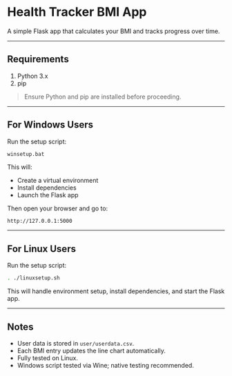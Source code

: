 # Health Tracker BMI App

A simple Flask app that calculates your BMI and tracks progress over time.

---

## Requirements

1. Python 3.x
2. pip

> Ensure Python and pip are installed before proceeding.

---

## For Windows Users

Run the setup script:

```bash
winsetup.bat
```

This will:

* Create a virtual environment
* Install dependencies
* Launch the Flask app

Then open your browser and go to:

```
http://127.0.0.1:5000
```

---

## For Linux Users

Run the setup script:

```bash
. ./linuxsetup.sh
```

This will handle environment setup, install dependencies, and start the Flask app.

---

## Notes

* User data is stored in `user/userdata.csv`.
* Each BMI entry updates the line chart automatically.
* Fully tested on Linux.
* Windows script tested via Wine; native testing recommended.

